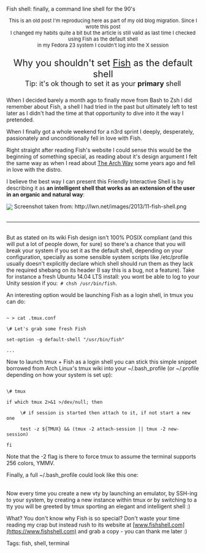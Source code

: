 Fish shell: finally, a command line shell for the 90's

<p style="text-align: center; font-size: small;">This is an old post I'm reproducing here as part of my old blog migration. Since I wrote this post<br>I changed my habits quite a bit but the article is still valid as last time I checked using Fish as the default shell<br>in my Fedora 23 system I couldn't log into the X session</p>

<p style="font-size: x-large; text-align: center;">Why you shouldn't set <a href="https://www.fishshell.com">Fish</a> as the default shell
<br><span style="font-size: large;">Tip: it's ok though to set it as your <b>primary</b> shell</span>
</p>

When I decided barely a month ago to finally move from Bash to Zsh I did remember about Fish, a shell I had tried in the past but ultimately left to test later as I didn't had the time at that opportunity to dive into it the way I pretended.

When I finally got a whole weekend for a n3rd sprint I deeply, desperately, passionately and unconditionally fell in love with Fish.

Right straight after reading Fish's website I could sense this would be the beginning of something special, as reading about it's design argument I felt the same way as when I read about [The Arch Way]() some years ago and fell in love with the distro.

I believe the best way I can present this Friendly Interactive Shell is by describing it as __an intelligent shell that works as an extension of the user in an organic and natural way__:

<div class="center">
    <img class="center" src="https://raw.githubusercontent.com/i90rr/i90rr.github.io/master/resources/img/11-fish-shell1.png" align="center"/>
    <span>Screenshot taken from: http://lwn.net/images/2013/11-fish-shell.png</span>
</div>
<br>

----

<br>
But as stated on its wiki Fish design isn't 100% POSIX compliant (and this will put a lot of people down, for sure) so there's a chance that you will break your system if you set it as the default shell, depending on your configuration, specially as some sensible system scripts like /etc/profile usually doesn't explicitly declare which shell should run them as they lack the required shebang on its header (I say this is a bug, not a feature). Take for instance a fresh Ubuntu 14.04 LTS install: you wont be able to log to your Unity session if you:<code> # chsh /usr/bin/fish</code>.

An interesting option would be launching Fish as a login shell, in tmux you can do:

<code>
~ > cat .tmux.conf
<br>\# Let's grab some fresh Fish
<br>set-option -g default-shell "/usr/bin/fish"
<br>...
</code>

Now to launch tmux + Fish as a login shell you can stick this simple snippet borrowed from Arch Linux's tmux wiki into your ~/.bash_profile (or ~/.profile depending on how your system is set up):

<code>
\# tmux
<br>if which tmux 2>&1 >/dev/null; then
<br>     \# if session is started then attach to it, if not start a new one
<br>     test -z ${TMUX} && (tmux -2 attach-session || tmux -2 new-session)
<br>fi
</code>

Note that the -2 flag is there to force tmux to assume the terminal supports 256 colors, YMMV.

Finally, a full ~/.bash_profile could look like this one:
<script lang="sh" src="https://gist.github.com/i90rr/70a892b45fdf488b949f.js"></script>

<br>
Now every time you create a new vty by launching an emulator, by SSH-ing to your system, by creating a new instance within tmux or by switching to a tty you will be greeted by tmux sporting an elegant and intelligent shell :)

What? You don't know why Fish is so special? Don't waste your time reading my crap but instead rush to its website at [www.fishshell.com](https://www.fishshell.com) and grab a copy - you can thank me later :)

Tags: fish, shell, terminal
